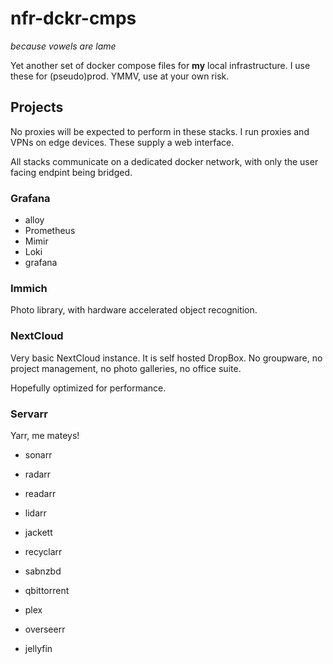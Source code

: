 # nfr-dckr-cmps

*because vowels are lame*

Yet another set of docker compose files for **my** local infrastructure. I
use these for (pseudo)prod. YMMV, use at your own risk.

## Projects

No proxies will be expected to perform in these stacks. I run proxies and
VPNs on edge devices. These supply a web interface.

All stacks communicate on a dedicated docker network, with only the user
facing endpint being bridged.

### Grafana

- alloy
- Prometheus
- Mimir
- Loki
- grafana

### Immich

Photo library, with hardware accelerated object recognition.

### NextCloud

Very basic NextCloud instance. It is self hosted DropBox. No groupware, no
project management, no photo galleries, no office suite.

Hopefully optimized for performance.

### Servarr

Yarr, me mateys!

- sonarr
- radarr
- readarr
- lidarr
- jackett
- recyclarr

- sabnzbd
- qbittorrent

- plex
- overseerr
- jellyfin
